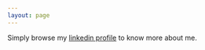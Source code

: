 ```yaml
---
layout: page
---
```

<div class="blurb">
  <p>Simply browse my <a href='https://www.linkedin.com/in/mathildevarret/'>linkedin profile</a> to know more about me.</p>
</div>
